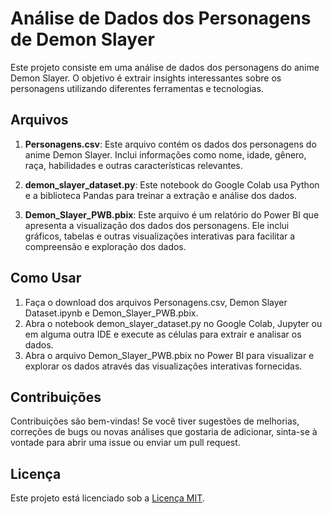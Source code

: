 # Análise de Dados dos Personagens de Demon Slayer

Este projeto consiste em uma análise de dados dos personagens do anime Demon Slayer. O objetivo é extrair insights interessantes sobre os personagens utilizando diferentes ferramentas e tecnologias.

## Arquivos

1. **Personagens.csv**: Este arquivo contém os dados dos personagens do anime Demon Slayer. Inclui informações como nome, idade, gênero, raça, habilidades e outras características relevantes.

2. **demon_slayer_dataset.py**: Este notebook do Google Colab usa Python e a biblioteca Pandas para treinar a extração e análise dos dados.

3. **Demon_Slayer_PWB.pbix**: Este arquivo é um relatório do Power BI que apresenta a visualização dos dados dos personagens. Ele inclui gráficos, tabelas e outras visualizações interativas para facilitar a compreensão e exploração dos dados.

## Como Usar

1. Faça o download dos arquivos Personagens.csv, Demon Slayer Dataset.ipynb e Demon_Slayer_PWB.pbix.
2. Abra o notebook demon_slayer_dataset.py no Google Colab, Jupyter ou em alguma outra IDE e execute as células para extrair e analisar os dados. 
3. Abra o arquivo Demon_Slayer_PWB.pbix no Power BI para visualizar e explorar os dados através das visualizações interativas fornecidas.

## Contribuições

Contribuições são bem-vindas! Se você tiver sugestões de melhorias, correções de bugs ou novas análises que gostaria de adicionar, sinta-se à vontade para abrir uma issue ou enviar um pull request.

## Licença

Este projeto está licenciado sob a [Licença MIT](LICENSE).
